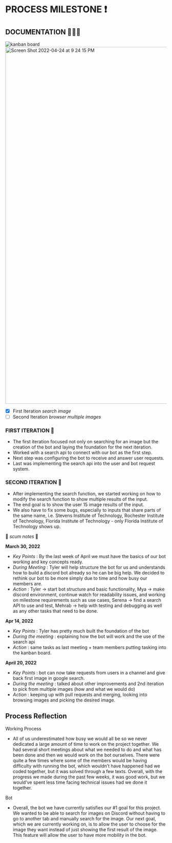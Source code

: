 # PROCESS MILESTONE ❗

## DOCUMENTATION  📌📌📌
![kanban board](https://user-images.githubusercontent.com/97979359/165011239-eb2c08a0-fef9-43e1-9a9f-a9f1abbd3e69.jpg)
<img width="1110" alt="Screen Shot 2022-04-24 at 9 24 15 PM" src="https://user-images.githubusercontent.com/56970671/165012894-d77deaee-ff4f-455c-b6c9-b97d2b53888f.png">



- [x] First Iteration *search image*
- [ ] Second Iteration *browser multiple images*

### FIRST ITERATION 💭
- The first iteration focused not only on searching for an image but the creation of the bot and laying the foundation for the next iteration.
- Worked with a search api to connect with our bot as the first step.
- Next step was configuring the bot to receive and answer user requests.
- Last was implementing the search api into the user and bot request system.

### SECOND ITERATION 💭
- After implementing the search function, we started working on how to modify the search function to show multiple results of the input.
- The end goal is to show the user 15 image results of the input.
- We also have to fix some bugs, especially to inputs that share parts of the same name, i.e. Stevens Institute of Technology, Rochester Institute of Technology, Florida Institute of Technology - only Florida Institute of Technology shows up.

📘 *scum notes* 📘

**March 30, 2022**
- *Key Points* : By the last week of April we must have the basics of our bot working and key concepts ready. 
- *During Meeting* : Tyler will help structure the bot for us and understands how to build a discord bot already so he can be big help. We decided to rethink our bot to be more simply due to time and how busy our members are.
- *Action* : Tyler → start bot structure and basic functionality, Mya → make discord environment, continue watch for readability issues, and working on milestone requirements such as use cases, Serena → find a search API to use and test, Mehrab → help with testing and debugging as well as any other tasks that need to be done.

**Apr 14, 2022**
- *Key Points* : Tyler has pretty much built the foundation of the bot 
- *During the meeting* : explaining how the bot will work and the use of the search api 
- *Action* : same tasks as last meeting + team members putting tasking into the kanban board.

**April 20, 2022** 
- *Key Points* : bot can now take requests from users in a channel and give back first image in google search.
- *During the meeting* : talked about other improvements and 2nd iteration to pick from multiple images (how and what we would do) 
- *Action* : keeping up with pull requests and merging, looking into browsing images and picking the desired image. 

## Process Reflection
Working Process
- All of us underestimated how busy we would all be so we never dedicated a large amount of time to work on the project together. We had several short meetings about what we needed to do and what has been done and then we would work on the bot ourselves. There were quite a few times where some of the members would be having difficulty with running the bot, which wouldn’t have happened had we coded together, but it was solved through a few texts. Overall, with the progress we made during the past few weeks, it was good work, but we would’ve spent less time facing technical issues had we done it together.

Bot
- Overall, the bot we have currently satisfies our #1 goal for this project. We wanted to be able to search for images on Discord without having to go to another tab and manually search for the image. Our next goal, which we are currently working on, is to allow the user to choose for the image they want instead of just showing the first result of the image. This feature will allow the user to have more mobility in the bot.


